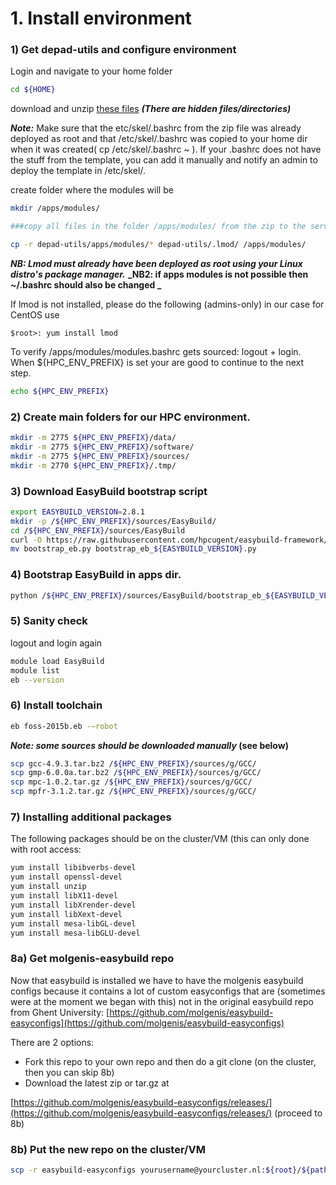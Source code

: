 # 1\. Install environment

### 1) Get depad-utils and configure environment 

Login and navigate to your home folder

```bash
cd ${HOME}
```
download and unzip [these files](attachments/depad-utils.zip) **_(There are hidden files/directories)_**

**_Note:_** Make sure that the etc/skel/.bashrc from the zip file was already deployed as root
and that /etc/skel/.bashrc was copied to your home dir when it was created( cp /etc/skel/.bashrc ~ ).
If your .bashrc does not have the stuff from the template, you can add it manually and notify an admin to deploy the template in /etc/skel/.

create folder where the modules will be 
```bash
mkdir /apps/modules/

###copy all files in the folder /apps/modules/ from the zip to the server (if /apps/modules is not possible, NB the copying of these files should go somewhere else)

cp -r depad-utils/apps/modules/* depad-utils/.lmod/ /apps/modules/
```
**_NB: Lmod must already have been deployed as root using your Linux distro's package manager._**
**_NB2: if apps modules is not possible then ~/.bashrc should also be changed _**

If lmod is not installed, please do the following (admins-only) in our case for CentOS use 
```
$root>: yum install lmod
```

To verify /apps/modules/modules.bashrc gets sourced: logout + login.
When ${HPC_ENV_PREFIX} is set your are good to continue to the next step.

```bash
echo ${HPC_ENV_PREFIX}
```

### 2) Create main folders for our HPC environment.
```bash
mkdir -m 2775 ${HPC_ENV_PREFIX}/data/
mkdir -m 2775 ${HPC_ENV_PREFIX}/software/
mkdir -m 2775 ${HPC_ENV_PREFIX}/sources/
mkdir -m 2770 ${HPC_ENV_PREFIX}/.tmp/
```


### 3) Download EasyBuild bootstrap script
```bash
export EASYBUILD_VERSION=2.8.1
mkdir -p /${HPC_ENV_PREFIX}/sources/EasyBuild/
cd /${HPC_ENV_PREFIX}/sources/EasyBuild
curl -O https://raw.githubusercontent.com/hpcugent/easybuild-framework/develop/easybuild/scripts/bootstrap_eb.py
mv bootstrap_eb.py bootstrap_eb_${EASYBUILD_VERSION}.py
```
### 4) Bootstrap EasyBuild in apps dir.
```bash
python /${HPC_ENV_PREFIX}/sources/EasyBuild/bootstrap_eb_${EASYBUILD_VERSION}.py ${HPC_ENV_PREFIX}
```

### 5) Sanity check

logout and login again
```bash
module load EasyBuild
module list
eb --version
```
### 6) Install toolchain
```bash
eb foss-2015b.eb -–robot
```

**_Note: some sources should be downloaded manually_ (see below)**
```bash
scp gcc-4.9.3.tar.bz2 /${HPC_ENV_PREFIX}/sources/g/GCC/
scp gmp-6.0.0a.tar.bz2 /${HPC_ENV_PREFIX}/sources/g/GCC/
scp mpc-1.0.2.tar.gz /${HPC_ENV_PREFIX}/sources/g/GCC/
scp mpfr-3.1.2.tar.gz /${HPC_ENV_PREFIX}/sources/g/GCC/
```
### 7) Installing additional packages

The following packages should be on the cluster/VM (this can only done with root access:
```bash
yum install libibverbs-devel
yum install openssl-devel
yum install unzip
yum install libX11-devel
yum install libXrender-devel
yum install libXext-devel
yum install mesa-libGL-devel
yum install mesa-libGLU-devel
```

### 8a) Get molgenis-easybuild repo

Now that easybuild is installed we have to have the molgenis easybuild configs because it contains a lot of custom easyconfigs that are (sometimes were at the moment we began with this) not in the original easybuild repo from Ghent University: [https://github.com/molgenis/easybuild-easyconfigs](https://github.com/molgenis/easybuild-easyconfigs)

There are 2 options:
- Fork this repo to your own repo and then do a git clone (on the cluster, then you can skip 8b)
- Download the latest zip or tar.gz at

[https://github.com/molgenis/easybuild-easyconfigs/releases/](https://github.com/molgenis/easybuild-easyconfigs/releases/) (proceed to 8b)

### 8b) Put the new repo on the cluster/VM

```bash
scp -r easybuild-easyconfigs yourusername@yourcluster.nl:${root}/${pathToMYeasybuildconfigs}
```
